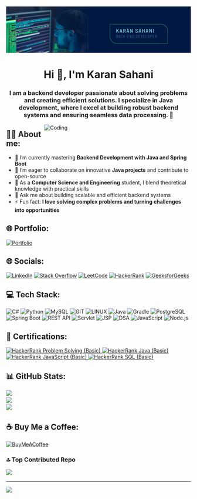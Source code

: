 ![logo](https://github.com/karansahani78/karansahani78/blob/main/Blue%20And%20Green%20Professional%20Technology%20LinkedIn%20Banner-2.png)

<h1 align="center">Hi 👋, I'm Karan Sahani</h1>
<h3 align="center">I am a backend developer passionate about solving problems and creating efficient solutions. I specialize in Java development, where I excel at building robust backend systems and ensuring seamless data processing. 🚀</h3>

<img align="right" alt="Coding" width="400" src="https://tryhackme-images.s3.amazonaws.com/user-avatars/61a7aee5466f2500415ffeeb-1707091688278">

<h2 align="left">👩‍💻 About me:</h2>

- 🔭 I’m currently mastering **Backend Development with Java and Spring Boot**
- 👯 I’m eager to collaborate on innovative **Java projects** and contribute to open-source
- 🤝 As a **Computer Science and Engineering** student, I blend theoretical knowledge with practical skills
- 💬 Ask me about building scalable and efficient backend systems
- ⚡ Fun fact: **I love solving complex problems and turning challenges into opportunities**

## 🌐 Portfolio:
[![Portfolio](https://img.shields.io/badge/Portfolio-%230077B5.svg?style=for-the-badge&logo=web&logoColor=white)](https://karansahani-dev.wegic.app/home)

## 🌐 Socials:
[![LinkedIn](https://img.shields.io/badge/LinkedIn-%230077B5.svg?logo=linkedin&logoColor=white)](https://www.linkedin.com/in/karan-sahani-70a0ba2b1)
[![Stack Overflow](https://img.shields.io/badge/-Stackoverflow-FE7A16?logo=stack-overflow&logoColor=white)](https://stackoverflow.com/users/22775391/karan-sahani)
[![LeetCode](https://img.shields.io/badge/LeetCode-%23FFA116.svg?logo=LeetCode&logoColor=white)](https://leetcode.com/u/karansahani78/)
[![HackerRank](https://img.shields.io/badge/HackerRank-%23222222.svg?logo=HackerRank&logoColor=white)](https://www.hackerrank.com/profile/karansahani723)
[![GeeksforGeeks](https://img.shields.io/badge/GeeksforGeeks-%2300AAE4.svg?logo=GeeksforGeeks&logoColor=white)](https://www.geeksforgeeks.org/user/karansahani78)

## 💻 Tech Stack:
![C#](https://img.shields.io/badge/c%23-%23239120.svg?style=for-the-badge&logo=c-sharp&logoColor=white)
![Python](https://img.shields.io/badge/python-3670A0?style=for-the-badge&logo=python&logoColor=ffdd54)
![MySQL](https://img.shields.io/badge/mysql-%2300000f.svg?style=for-the-badge&logo=mysql&logoColor=white)
![GIT](https://img.shields.io/badge/Git-fc6d26?style=for-the-badge&logo=git&logoColor=white)
![LINUX](https://img.shields.io/badge/Linux-FCC624?style=for-the-badge&logo=linux&logoColor=black)
![Java](https://img.shields.io/badge/java-%23ED8B00.svg?style=for-the-badge&logo=java&logoColor=white)
![Gradle](https://img.shields.io/badge/Gradle-02303A?style=for-the-badge&logo=gradle&logoColor=white)
![PostgreSQL](https://img.shields.io/badge/postgresql-316192?style=for-the-badge&logo=postgresql&logoColor=white)
![Spring Boot](https://img.shields.io/badge/spring%20boot-%236DB33F.svg?style=for-the-badge&logo=spring-boot&logoColor=white)
![REST API](https://img.shields.io/badge/rest%20api-%23000000.svg?style=for-the-badge&logo=swagger&logoColor=white)
![Servlet](https://img.shields.io/badge/servlet-%23E34F26.svg?style=for-the-badge&logo=java&logoColor=white)
![JSP](https://img.shields.io/badge/jsp-%23F7DF1E.svg?style=for-the-badge&logo=java&logoColor=white)
![DSA](https://img.shields.io/badge/DSA-%23FFA500.svg?style=for-the-badge&logo=algolia&logoColor=white)
![JavaScript](https://img.shields.io/badge/javascript-%23323330.svg?style=for-the-badge&logo=javascript&logoColor=%23F7DF1E)
![Node.js](https://img.shields.io/badge/node.js-%2343853D.svg?style=for-the-badge&logo=node.js&logoColor=white)

## 📜 Certifications:
<a href="https://www.hackerrank.com/certificates/676404ac45ca">
  <img src="https://img.shields.io/badge/HackerRank%20Problem%20Solving%20(Basic)-00EA64.svg?style=for-the-badge&logo=hackerrank&logoColor=white" alt="HackerRank Problem Solving (Basic)">
</a>
<a href="https://www.hackerrank.com/certificates/68dd05c02666">
  <img src="https://img.shields.io/badge/HackerRank%20Java%20(Basic)-00EA64.svg?style=for-the-badge&logo=hackerrank&logoColor=white" alt="HackerRank Java (Basic)">
</a>
<a href="https://www.hackerrank.com/certificates/6be97483c87e">
  <img src="https://img.shields.io/badge/HackerRank%20JavaScript%20(Basic)-00EA64.svg?style=for-the-badge&logo=hackerrank&logoColor=white" alt="HackerRank JavaScript (Basic)">
</a>
<a href="https://www.hackerrank.com/certificates/1ddc0e781c02">
  <img src="https://img.shields.io/badge/HackerRank%20SQL%20(Basic)-00EA64.svg?style=for-the-badge&logo=hackerrank&logoColor=white" alt="HackerRank SQL (Basic)">
</a>

## 📊 GitHub Stats:
![](https://github-readme-stats.vercel.app/api?username=karansahani78&theme=radical&hide_border=false&include_all_commits=true&count_private=true)<br/>
![](https://github-readme-streak-stats.herokuapp.com/?user=karansahani78&theme=radical&hide_border=false)<br/>
![](https://github-readme-stats.vercel.app/api/top-langs/?username=karansahani78&theme=radical&hide_border=false&include_all_commits=true&count_private=true&layout=compact)

## ☕ Buy Me a Coffee:
[![BuyMeACoffee](https://img.shields.io/badge/Buy_Me_A_Coffee-F7DF1E.svg?style=for-the-badge&logo=buy-me-a-coffee&logoColor=black)](https://www.buymeacoffee.com/karansahanv)

### 🔝 Top Contributed Repo
![](https://github-contributor-stats.vercel.app/api?username=karansahani78&limit=5&theme=dark&combine_all_yearly_contributions=true)

---
[![](https://visitcount.itsvg.in/api?id=karansahani78&icon=0&color=0)](https://visitcount.itsvg.in)
